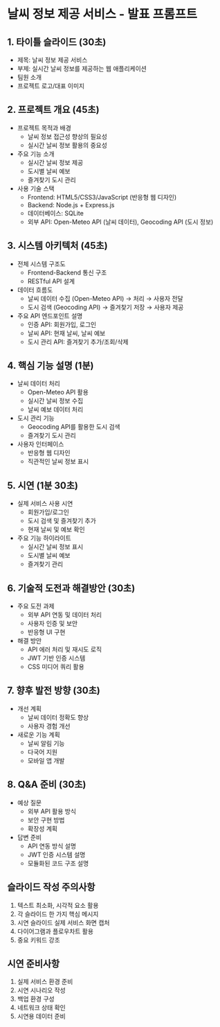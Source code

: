 # 날씨 정보 제공 서비스 - 발표 프롬프트

## 1. 타이틀 슬라이드 (30초)
- 제목: 날씨 정보 제공 서비스
- 부제: 실시간 날씨 정보를 제공하는 웹 애플리케이션
- 팀원 소개
- 프로젝트 로고/대표 이미지

## 2. 프로젝트 개요 (45초)
- 프로젝트 목적과 배경
  * 날씨 정보 접근성 향상의 필요성
  * 실시간 날씨 정보 활용의 중요성
- 주요 기능 소개
  * 실시간 날씨 정보 제공
  * 도시별 날씨 예보
  * 즐겨찾기 도시 관리
- 사용 기술 스택
  * Frontend: HTML5/CSS3/JavaScript (반응형 웹 디자인)
  * Backend: Node.js + Express.js
  * 데이터베이스: SQLite
  * 외부 API: Open-Meteo API (날씨 데이터), Geocoding API (도시 정보)

## 3. 시스템 아키텍처 (45초)
- 전체 시스템 구조도
  * Frontend-Backend 통신 구조
  * RESTful API 설계
- 데이터 흐름도
  * 날씨 데이터 수집 (Open-Meteo API) → 처리 → 사용자 전달
  * 도시 검색 (Geocoding API) → 즐겨찾기 저장 → 사용자 제공
- 주요 API 엔드포인트 설명
  * 인증 API: 회원가입, 로그인
  * 날씨 API: 현재 날씨, 날씨 예보
  * 도시 관리 API: 즐겨찾기 추가/조회/삭제

## 4. 핵심 기능 설명 (1분)
- 날씨 데이터 처리
  * Open-Meteo API 활용
  * 실시간 날씨 정보 수집
  * 날씨 예보 데이터 처리
- 도시 관리 기능
  * Geocoding API를 활용한 도시 검색
  * 즐겨찾기 도시 관리
- 사용자 인터페이스
  * 반응형 웹 디자인
  * 직관적인 날씨 정보 표시

## 5. 시연 (1분 30초)
- 실제 서비스 사용 시연
  * 회원가입/로그인
  * 도시 검색 및 즐겨찾기 추가
  * 현재 날씨 및 예보 확인
- 주요 기능 하이라이트
  * 실시간 날씨 정보 표시
  * 도시별 날씨 예보
  * 즐겨찾기 관리

## 6. 기술적 도전과 해결방안 (30초)
- 주요 도전 과제
  * 외부 API 연동 및 데이터 처리
  * 사용자 인증 및 보안
  * 반응형 UI 구현
- 해결 방안
  * API 에러 처리 및 재시도 로직
  * JWT 기반 인증 시스템
  * CSS 미디어 쿼리 활용

## 7. 향후 발전 방향 (30초)
- 개선 계획
  * 날씨 데이터 정확도 향상
  * 사용자 경험 개선
- 새로운 기능 계획
  * 날씨 알림 기능
  * 다국어 지원
  * 모바일 앱 개발

## 8. Q&A 준비 (30초)
- 예상 질문
  * 외부 API 활용 방식
  * 보안 구현 방법
  * 확장성 계획
- 답변 준비
  * API 연동 방식 설명
  * JWT 인증 시스템 설명
  * 모듈화된 코드 구조 설명

## 슬라이드 작성 주의사항
1. 텍스트 최소화, 시각적 요소 활용
2. 각 슬라이드 한 가지 핵심 메시지
3. 시연 슬라이드 실제 서비스 화면 캡처
4. 다이어그램과 플로우차트 활용
5. 중요 키워드 강조

## 시연 준비사항
1. 실제 서비스 환경 준비
2. 시연 시나리오 작성
3. 백업 환경 구성
4. 네트워크 상태 확인
5. 시연용 데이터 준비 